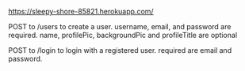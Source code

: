 https://sleepy-shore-85821.herokuapp.com/

POST to /users to create a user. username, email, and password are
required. name, profilePic, backgroundPic and profileTitle are
optional

POST to /login to login with a registered user. required are email and password.